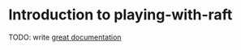 # Introduction to playing-with-raft

TODO: write [great documentation](http://jacobian.org/writing/what-to-write/)
